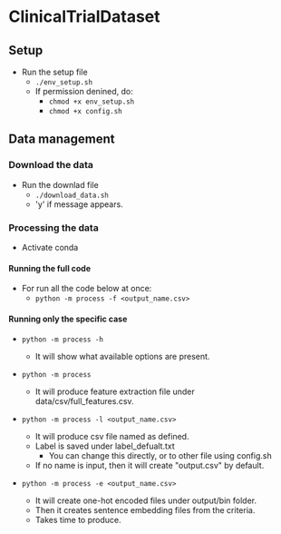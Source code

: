 # ClinicalTrialDataset

## Setup

- Run the setup file
  - ```./env_setup.sh```
  - If permission denined, do:
    - ```chmod +x env_setup.sh```
    - ```chmod +x config.sh```

## Data management

### Download the data

- Run the downlad file
  - ```./download_data.sh```
  - 'y' if message appears.

### Processing the data

- Activate conda

#### Running the full code

- For run all the code below at once:
  - ```python -m process -f <output_name.csv>```

#### Running only the specific case

- ```python -m process -h```
  - It will show what available options are present.

- ```python -m process```
  - It will produce feature extraction file under data/csv/full_features.csv.

- ```python -m process -l <output_name.csv>```
  - It will produce csv file named as defined.
  - Label is saved under label_defualt.txt
    - You can change this directly, or to other file using config.sh
  - If no name is input, then it will create "output.csv" by default.

- ```python -m process -e <output_name.csv>```
  - It will create one-hot encoded files under output/bin folder.
  - Then it creates sentence embedding files from the criteria.
  - Takes time to produce.
